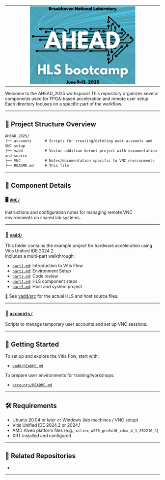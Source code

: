 <table class="sphinxhide" width="100%">
   <td align="center"><img src="vadd/images/copy.png" width="70%"/>
   </td>

</table>


Welcome to the AHEAD_2025 workspace! This repository organizes several components used for FPGA-based acceleration and remote user setup. Each directory focuses on a specific part of the workflow.

---

## 📂 Project Structure Overview
```
AHEAD_2025/
├── accounts      # Scripts for creating/deleting user accounts and VNC setup
├── vadd          # Vector addition kernel project with documentation and source
├── VNC           # Notes/documentation specific to VNC environments
├── README.md     # This file
```

---

## 📜 Component Details


### 🖥️ [`VNC/`](./VNC)
Instructions and configuration notes for managing remote VNC environments on shared lab systems.

---

### 🔧 [`vadd/`](./vadd)
This folder contains the example project for hardware acceleration using Vitis Unified IDE 2024.2.  
Includes a multi-part walkthrough:
- [`part1.md`](./vadd/part1.md): Introduction to Vitis Flow
- [`part2.md`](./vadd/part2.md): Environment Setup  
- [`part3.md`](./vadd/part3.md): Code review
- [`part4.md`](./vadd/part4.md): HLS component steps  
- [`part5.md`](./vadd/part5.md): Host and system project

📁 See [vadd/src](./vadd/src) for the actual HLS and host source files.

---

### 👤 [`accounts/`](./accounts)
Scripts to manage temporary user accounts and set up VNC sessions.

<!-- Includes:
- `user_create.sh` / `user_delete.sh`: User management
- `user_vnc.sh`: VNC setup per user
- `README.md`: Details for system admins -->


---

## 🧭 Getting Started

To set up and explore the Vitis flow, start with:
- [`vadd/README.md`](./vadd/README.md)

To prepare user environments for training/workshops:
- [`accounts/README.md`](./accounts/README.md)

---

## 🛠️ Requirements
- Ubuntu 20.04 or later or Windows (lab machines / VNC setup)
- Vitis Unified IDE 2024.2 or 2024.1
- AMD Alveo platform files (e.g., `xilinx_u250_gen3x16_xdma_4_1_202210_1`)
- XRT installed and configured

---

## 🔗 Related Repositories

- 

---
